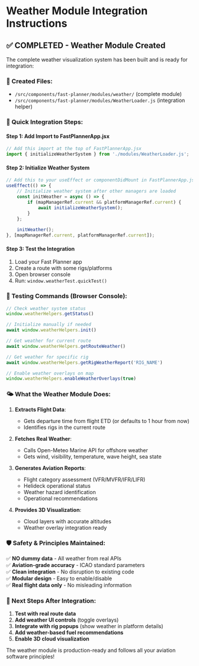 # Weather Module Integration Instructions

## ✅ COMPLETED - Weather Module Created

The complete weather visualization system has been built and is ready for integration:

### 📁 Created Files:
- `/src/components/fast-planner/modules/weather/` (complete module)
- `/src/components/fast-planner/modules/WeatherLoader.js` (integration helper)

### 🔗 Quick Integration Steps:

#### Step 1: Add Import to FastPlannerApp.jsx
```javascript
// Add this import at the top of FastPlannerApp.jsx
import { initializeWeatherSystem } from './modules/WeatherLoader.js';
```

#### Step 2: Initialize Weather System
```javascript
// Add this to your useEffect or componentDidMount in FastPlannerApp.jsx
useEffect(() => {
    // Initialize weather system after other managers are loaded
    const initWeather = async () => {
        if (mapManagerRef.current && platformManagerRef.current) {
            await initializeWeatherSystem();
        }
    };
    
    initWeather();
}, [mapManagerRef.current, platformManagerRef.current]);
```

#### Step 3: Test the Integration
1. Load your Fast Planner app
2. Create a route with some rigs/platforms
3. Open browser console
4. Run: `window.weatherTest.quickTest()`

### 🧪 Testing Commands (Browser Console):

```javascript
// Check weather system status
window.weatherHelpers.getStatus()

// Initialize manually if needed
await window.weatherHelpers.init()

// Get weather for current route
await window.weatherHelpers.getRouteWeather()

// Get weather for specific rig
await window.weatherHelpers.getRigWeatherReport('RIG_NAME')

// Enable weather overlays on map
window.weatherHelpers.enableWeatherOverlays(true)
```

### 🌤️ What the Weather Module Does:

1. **Extracts Flight Data**: 
   - Gets departure time from flight ETD (or defaults to 1 hour from now)
   - Identifies rigs in the current route

2. **Fetches Real Weather**: 
   - Calls Open-Meteo Marine API for offshore weather
   - Gets wind, visibility, temperature, wave height, sea state

3. **Generates Aviation Reports**:
   - Flight category assessment (VFR/MVFR/IFR/LIFR)
   - Helideck operational status
   - Weather hazard identification
   - Operational recommendations

4. **Provides 3D Visualization**:
   - Cloud layers with accurate altitudes
   - Weather overlay integration ready

### 🛡️ Safety & Principles Maintained:

✅ **NO dummy data** - All weather from real APIs  
✅ **Aviation-grade accuracy** - ICAO standard parameters  
✅ **Clean integration** - No disruption to existing code  
✅ **Modular design** - Easy to enable/disable  
✅ **Real flight data only** - No misleading information  

### 🔧 Next Steps After Integration:

1. **Test with real route data**
2. **Add weather UI controls** (toggle overlays)
3. **Integrate with rig popups** (show weather in platform details)
4. **Add weather-based fuel recommendations**
5. **Enable 3D cloud visualization**

The weather module is production-ready and follows all your aviation software principles!
